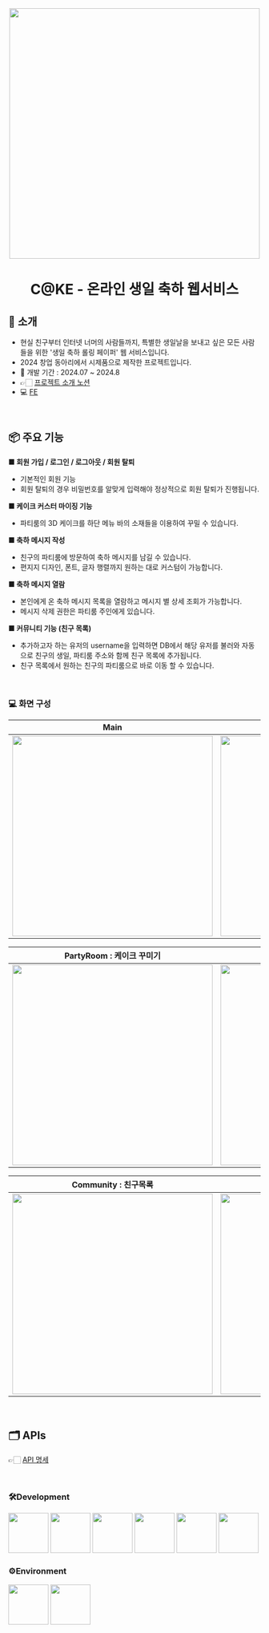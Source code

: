 <div align="center">

<!-- logo -->
<img src="https://github.com/user-attachments/assets/d21c917f-d895-4981-ba7c-5ee3d78e21c9" width="500"/>

# C@KE - 온라인 생일 축하 웹서비스
</div>

## 📝 소개
- 현실 친구부터 인터넷 너머의 사람들까지, 특별한 생일날을 보내고 싶은 모든 사람들을 위한 '생일 축하 롤링 페이퍼' 웹 서비스입니다.
- 2024 창업 동아리에서 시제품으로 제작한 프로젝트입니다.
- 📆 개발 기간 : 2024.07 ~ 2024.8
- 👉🏻 [프로젝트 소개 노션](https://honeysuckle-foxglove-71c.notion.site/C-KE-064f52d623e541ef8a19b901ce1c6535?pvs=4)
- 💻 [FE](https://github.com/Sojeong0430/CAKE-FE)

<br />

## 📦 주요 기능
**■ 회원 가입 / 로그인 / 로그아웃 / 회원 탈퇴**

- 기본적인 회원 기능
- 회원 탈퇴의 경우 비밀번호를 알맞게 입력해야 정상적으로 회원 탈퇴가 진행됩니다.

**■ 케이크 커스터 마이징 기능**

- 파티룸의 3D 케이크를 하단 메뉴 바의 소재들을 이용하여 꾸밀 수 있습니다.

**■ 축하 메시지 작성** 

- 친구의 파티룸에 방문하여 축하 메시지를 남길 수 있습니다.
- 편지지 디자인, 폰트, 글자 행렬까지 원하는 대로 커스텀이 가능합니다.

**■  축하 메시지 열람** 

- 본인에게 온 축하 메시지 목록을 열람하고 메시지 별 상세 조회가 가능합니다.
- 메시지 삭제 권한은 파티룸 주인에게 있습니다.

**■ 커뮤니티 기능 (친구 목록)**

- 추가하고자 하는 유저의 username을 입력하면 DB에서 해당 유저를 불러와 자동으로 친구의 생일, 파티룸 주소와 함께 친구 목록에 추가됩니다.
- 친구 목록에서 원하는 친구의 파티룸으로 바로 이동 할 수 있습니다.
<br />


### 💻 화면 구성
|Main|Others|
|:---:|:---:|
|<img src="https://github.com/user-attachments/assets/77e642ae-11e5-4279-938a-dad4492fdce2" width="400"/>|<img src="https://github.com/user-attachments/assets/fc2be966-3867-4d49-9f87-9c42e18fb51f" width="400"/>|

|PartyRoom : 케이크 꾸미기|Letter : 축하 메시지 작성|
|:---:|:---:|
|<img src="https://github.com/user-attachments/assets/0010c5dc-02fc-4e86-8893-940ade05d1e5" width="400"/>|<img src="https://github.com/user-attachments/assets/f8cc102c-0d08-436e-9f61-926e0c0ed42d" width="400"/>|

|Community : 친구목록|User : 회원기능|
|:---:|:---:|
<img src="https://github.com/user-attachments/assets/a613562f-ec8c-4c50-be52-86fddb112e2c" width="400"/>|<img src="https://github.com/user-attachments/assets/9b3e790c-930e-46b6-a058-ce0bacc05252" width="400"/>|
<br />

## 🗂️ APIs
👉🏻 [API 명세](https://honeysuckle-foxglove-71c.notion.site/C-KE-API-fb9857edf184406f9547ae463aa7f3d3?pvs=4) <br/>

<br />

### 🛠Development 
<div>
<img src="https://github.com/user-attachments/assets/ee2f5fe9-d13c-4df3-aece-79ec7e76d3db" width="80">
<img src="https://github.com/user-attachments/assets/1e57c21d-ac43-479a-a610-deb6da5166fe" width="80">
<img src="https://github.com/user-attachments/assets/7b3b2357-f8ad-405d-9ad1-3e2d7b1d5e3e" width="80">
<img src="https://github.com/user-attachments/assets/fb6abeca-70dd-4d20-ae2b-d190d433d5d9" width="80">
<img src="https://github.com/user-attachments/assets/dece1f89-d0a3-46ee-a0c6-9abbf97f2951" width="80">
<img src="https://github.com/user-attachments/assets/7e9870bb-711e-48c7-85d4-87c2d3abc982" width="80">
</div>

### ⚙️Environment
<div>
<img src="https://github.com/user-attachments/assets/f79ec65b-f3de-4b4f-aa23-09593b5a595d" width="80">
<img src="https://github.com/user-attachments/assets/9d4e7fc3-654f-4ba1-96b8-cc5191cdbf04" width="80">
</div>

</div>
<br />
